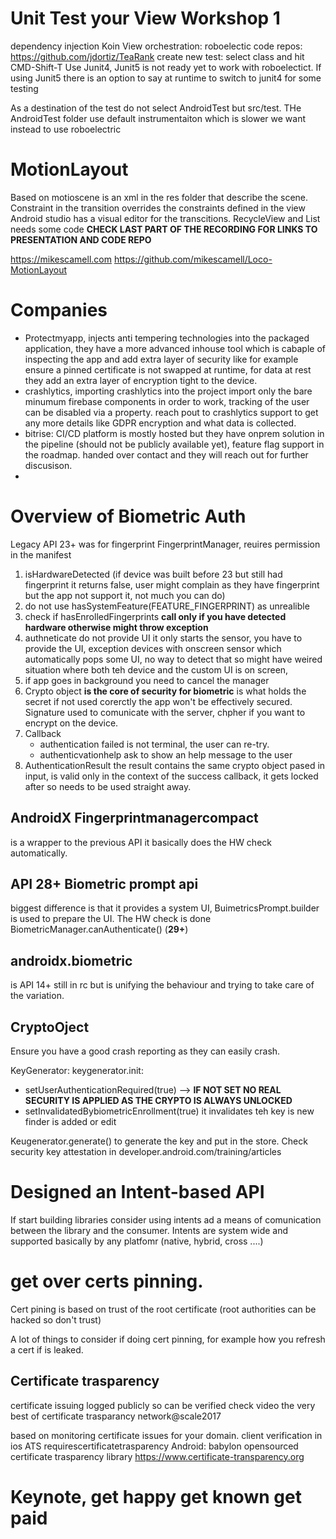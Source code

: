 # Unit Test your View Workshop 1
dependency injection Koin
View orchestration: roboelectic
code repos: https://github.com/jdortiz/TeaRank
create new test: select class and hit CMD-Shift-T
Use Junit4, Junit5 is not ready yet to work with roboelectict. If using Junit5 there is an option to say at runtime to switch to junit4 for some testing

As a destination of the test do not select AndroidTest but src/test. THe AndroidTest folder use default instrumentaiton which is slower we want instead to use roboelectric


# MotionLayout
Based on motioscene is an xml in the res folder that describe the scene.
Constraint in the transition overrides the constraints defined in the view
Android studio has a visual editor for the transcitions.
RecycleView and List needs some code 
__CHECK LAST PART OF THE RECORDING FOR LINKS TO PRESENTATION AND CODE REPO__

https://mikescamell.com
https://github.com/mikescamell/Loco-MotionLayout

# Companies
- Protectmyapp, injects anti tempering technologies into the packaged application, they have a more advanced inhouse tool which is cabaple of inspecting the app and add extra layer of security like for example ensure a pinned certificate is not swapped at runtime, for data at rest they add an extra layer of encryption tight to the device.
- crashlytics, importing crashlytics into the project import only the bare minumum firebase components in order to work, tracking of the user can be disabled via a property. reach pout to crashlytics support to get any more details like GDPR encryption and what data is collected.
- bitrise: CI/CD platform is mostly hosted but they have onprem solution in the pipeline (should not be publicly available yet), feature flag support in the roadmap. handed over contact and they will reach out for further discusison.
- 

# Overview of Biometric Auth
Legacy API 23+ was for fingerprint
FingerprintManager, reuires permission in the manifest
1. isHardwareDetected (if device was built before 23 but still had fingerprint it returns false, user might complain as they have fingerprint but the app not support it, not much you can do)
1. do not use hasSystemFeature(FEATURE_FINGERPRINT) as unrealible
1. check if hasEnrolledFingerprints __call only if you have detected hardware otherwise might throw exception__
1. authneticate do not provide UI it only starts the sensor, you have to provide the UI, exception devices with onscreen sensor which automatically pops some UI, no way to detect that so might have weired situation where both teh device and the custom UI is on screen,
1. if app goes in background you need to cancel the manager
1. Crypto object __is the core of security for biometric__ is what holds the secret if not used corerctly the app won't be effectively secured. Signature used to comunicate with the server, chpher if you want to encrypt on the device.
1. Callback
   - authentication failed is not terminal, the user can re-try.
   - authenticvationhelp ask to show an help message to the user
1. AuthenticationResult the result contains the same crypto object pased in input, is valid only in the context of the success callback, it gets locked after so needs to be used straight away.

## AndroidX Fingerprintmanagercompact
 is a wrapper to the previous API it basically does the HW check automatically.
## API 28+ Biometric prompt api 
biggest difference is that it provides a system UI, BuimetricsPrompt.builder is used to prepare the UI.
The HW check is done BiometricManager.canAuthenticate() (__29+__)

## androidx.biometric
is API 14+ still in rc but is unifying the behaviour and trying to take care of the variation.

## CryptoOject 
Ensure you have a good crash reporting as they can easily crash.

KeyGenerator: 
keygenerator.init:
- setUserAuthenticationRequired(true) --> __IF NOT SET NO REAL SECURITY IS APPLIED AS THE CRYPTO IS ALWAYS UNLOCKED__
- setInvalidatedBybiometricEnrollment(true) it invalidates teh key is new finder is added or edit

Keugenerator.generate() to generate the key and put in the store.
Check security key attestation in developer.android.com/training/articles

# Designed an Intent-based API
If start building libraries consider using intents ad a means of comunication between the library and the consumer. Intents are system wide and supported basically by any platfomr (native, hybrid, cross ....)

# get over certs pinning.
Cert pining is based on trust of the root certificate (root authorities can be hacked so don't trust)

A lot of things to consider if doing cert pinning, for example how you refresh a cert if is leaked.
## Certificate trasparency 
certificate issuing logged publicly so can be verified
check video the very best of certificate trasparancy network@scale2017

based on monitoring certificate issues for your domain.
client verification 
in ios ATS requirescertificatetrasparency
Android: babylon opensourced certificate trasparency library 
https://www.certificate-transparency.org

# Keynote, get happy get known get paid












